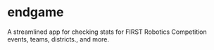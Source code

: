 # endgame

A streamlined app for checking stats for FIRST Robotics Competition events, teams, districts., and more.
